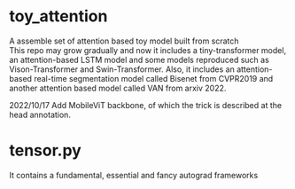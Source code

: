 # toy_attention
A assemble set of attention based toy model built from scratch  
This repo may grow gradually and now it includes a tiny-transformer model, an attention-based LSTM model and some models reproduced such as Vison-Transformer and Swin-Transformer. Also, it includes an attention-based real-time segmentation model called Bisenet from CVPR2019 and another attention based model called VAN from arxiv 2022.

2022/10/17 Add MobileViT backbone, of which the trick is described at the head annotation.
# tensor.py 
It contains a fundamental, essential and fancy autograd frameworks
